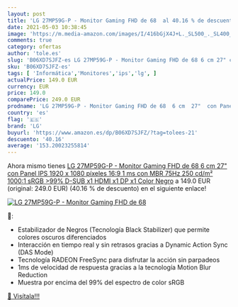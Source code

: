 ```yaml
---
layout: post
title: 'LG 27MP59G-P - Monitor Gaming FHD de 68  al 40.16 % de descuento'
date: 2021-05-03 10:38:45
image: 'https://m.media-amazon.com/images/I/416bGjX4J+L._SL500_._SL400_.jpg'
comments: true
category: ofertas
author: 'tole.es'
slug: 'B06XD7SJFZ-es LG 27MP59G-P - Monitor Gaming FHD de 68 6 cm 27" con Panel...'
sku: 'B06XD7SJFZ-es'
tags: [ 'Informática','Monitores','ips','lg', ]
actualPrice: 149.0 EUR
currency: EUR
price: 149.0
comparePrice: 249.0 EUR
prodname: 'LG 27MP59G-P - Monitor Gaming FHD de 68  6 cm  27"  con Panel IPS  1920 x 1080 píxeles  16:9  1 ms con MBR  75Hz  250 cd/m²  1000:1  sRGB >99%  D-SUB x1  HDMI x1  DP x1  Color Negro'
country: 'es'
flag: '🇪🇸'
brand: 'LG'
buyurl: 'https://www.amazon.es/dp/B06XD7SJFZ/?tag=tolees-21'
descuento: '40.16'
average: '153.20023255814'
---
```


Ahora mismo tienes [LG 27MP59G-P - Monitor Gaming FHD de 68  6 cm  27"  con Panel IPS  1920 x 1080 píxeles  16:9  1 ms con MBR  75Hz  250 cd/m²  1000:1  sRGB >99%  D-SUB x1  HDMI x1  DP x1  Color Negro](https://www.amazon.es/dp/B06XD7SJFZ/?tag=tolees-21) a 149.0 EUR (original: 249.0 EUR) (40.16 %  de descuento) en el siguiente enlace!

[![LG 27MP59G-P - Monitor Gaming FHD de 68 ](https://m.media-amazon.com/images/I/416bGjX4J+L._SL500_._SL400_.jpg)](https://www.amazon.es/dp/B06XD7SJFZ/?tag=tolees-21)

🔎:

- Estabilizador de Negros (Tecnología Black Stabilizer) que permite colores oscuros diferenciados
- Interacción en tiempo real y sin retrasos gracias a Dynamic Action Sync (DAS Mode)
- Tecnología RADEON FreeSync para disfrutar la acción sin parpadeos
- 1ms de velocidad de respuesta gracias a la tecnología Motion Blur Reduction
- Muestra por encima del 99% del espectro de color sRGB

[🛒 Visítala!!!](https://www.amazon.es/dp/B06XD7SJFZ/?tag=tolees-21)
